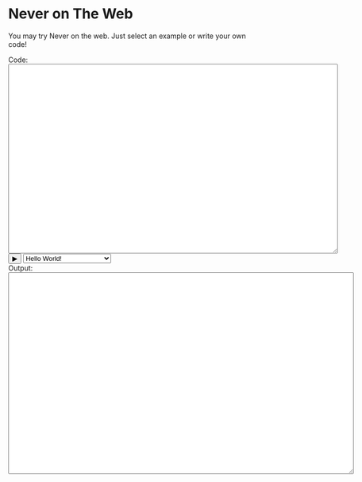 <link rel="stylesheet" href="../codemirror.css">
<script src="../codemirror.js"></script>
<script src="../never-cm.js"></script>
<script src="../never-lang.js"></script>

# Never on The Web

You may try Never on the web. Just select an example or write your
own code!

<div>
    <label for="input">Code:</label>
    <textarea id="input" name="input" rows="25" cols="80"></textarea>
</div>

<div>
  <button onclick="runNever()">&#x25b6;</button>
  <select id="snippets" onchange="loadExample()">
    <option value="hello">Hello World!</option>
    <option value="fib">Fibonacci Numbers</option>
    <option value="tsum">Array Sum with Recursion</option>
    <option value="fact">Number Factorization</option>
    <option value="f1">First Class Functions</option>
    <option value="bin">Binary Format</option>
    <option value="rodcut">Dynamic Programming</option>
    <option value="div">Divisors</option>
    <option value="lc">List Comprehension</option>
    <option value="variant">Variants</option>
    <option value="range">Ranges 1</option>
    <option value="range2">Ranges 2</option>
    <option value="trian">Pythagorean Triangle</option>
  </select>
</div>

<div>
    <label for="output">Output:</label>
    <textarea id="output" name="output" rows="25" cols="80" style="font-size:1em; font-family:'Roboto Slab', monospace;"></textarea>
</div>

<div>
&nbsp;
</div>

<script language="javascript">
  var hello_world = 
    "func main() -> int\n" +
    "{\n" +
    "    prints(\"Hello World!\\r\\n\");\n" +
    "    0\n" +
    "}\n";

  var fib = 
    "func fib(n : int) -> int\n"+
    "{\n" +
    "    (n == 0) ? 1 : (n == 1) ? 1 : fib(n - 1) + fib(n - 2)\n" +
    "}\n" +
    "\n" +
    "func main() -> int\n" +
    "{\n" +
    "    fib(20)\n" +
    "}\n";

  var tsum =
    "func tsum( t[elems] : int) -> int\n" +
    "{\n" +
    "    func __tsum( sum : int, i : int, t[elems] : int ) -> int\n" +
    "    {\n" +
    "        i < elems ? __tsum( sum + t[i], i + 1, t ) : sum\n" +
    "    }\n" +
    "    __tsum(0, 0, t)\n" +
    "}\n" +
    "\n" +
    "func main() -> int\n" +
    "{\n" +
    "    tsum( [ 10, 20, 30, 40, 50, 60 ] : int )\n" +
    "}\n";

   var fact = 
    "func factorial(n : int) -> int\n" +
    "{\n" +
    "    func factrec(n : int, val : int) -> int\n" +
    "    {\n" +
    "        n == 0 ? val : factrec(n - 1, n * val)\n" +
    "    }\n" +
    "\n" +
    "    factrec(n, 1)\n" +
    "}\n" +
    "\n" + 
    "func main() -> int\n" +
    "{\n" +
    "    factorial(3)\n" +
    "}\n";

   var f1 = 
    "func f1(a : int, b : int, c : int) -> [D] : () -> int\n" +
    "{\n" +
    "    [\n" +
    "        let func () -> int { a + b + c }, \n" +
    "        let func () -> int { a + b - c }  \n" +
    "    ] : () -> int\n" +
    "}\n" +
    "\n" +
    "func main() -> int\n" +
    "{\n" +
    "    f1(80, 90, 100)[1]()\n" +
    "}\n"; 

   var bin =
    "func main() -> int\n" +
    "{\n" +
    "    let n = 32;\n" +
    "\n" +
    "    do\n" +
    "    {\n" +
    "        print(n % 2);\n" +
    "        n = n / 2\n" +
    "    } while (n != 0)\n" +
    "}\n";

   var rodcut =
    "func max(a : int, b : int) -> int\n" +
    "{\n" +
    "    a > b ? a : b\n" +
    "}\n" +
    "\n" +
    "func cutrod(price[P] : int, memo[M] : int, len : int) -> int\n" +
    "{\n" +
    "    var i = 0;\n" +
    "    var max_p = -1;\n" +
    "\n" +
    "    if (memo[len] != -1)\n" +
    "    {\n" +
    "        max_p = memo[len]\n" +
    "    }\n" +
    "    else\n" +
    "    {\n" +
    "         while (i < len)\n" +
    "         {\n" +
    "             max_p = max(max_p, price[i] + cutrod(price, memo, len - i - 1));\n" +
    "             i = i + 1\n" +
    "         }\n" +
    "    };\n" +
    "    \n" +
    "   memo[len] = max_p\n" +
    "}\n" +
    "\n" +
    "func main() -> int\n" +
    "{\n" +
    "    let price = [ 1, 5, 8, 9, 10, 17, 17, 20 ] : int;\n" +
    "    let memo = [ 0, -1, -1, -1, -1, -1, -1, -1, -1 ] : int; \n" +
    "    \n" +
    "    cutrod(price, memo, 8)\n" +
    "}\n";

    var div =
    "func divisors(n : int) -> int\n" +
    "{\n" +
    "    var i = 1;\n" +
    " \n" +
    "    for (i = 1; i * i <= n; i = i + 1) \n" +
    "    {\n" +
    "        if (n % i == 0)\n" +
    "        {\n" +
    "            if (n / i != i)\n" +
    "            {\n" +
    "                print(n / i);\n" +
    "                print(i)\n" +
    "            }\n" +
    "            else\n" +
    "            {\n" +
    "                print(i)\n" +
    "            }\n" +
    "        }\n" +
    "    }\n" +
    "\n" +
    "}\n" +
    "\n" +
    "func main() -> int\n" +
    "{\n" +
    "    divisors(60)\n" +
    "}\n";

    var lc =
    "func print_cl(cl[D] : int) -> int\n" +
    "{\n" +
    "    var i = 0;\n" +
    "\n" +
    "    for (i = 0; i < D; i = i + 1)\n" +
    "    {\n" +
    "        print(cl[i])\n" +
    "    };\n" +
    "\n" +
    "    0\n" +
    "}\n" +
    "\n" +
    "func cl() -> [_] : int\n" +
    "{\n" +
    "    [ x * x | x in [10, 20, 30, 40, 50] : int ] : int\n" +
    "}\n" +
    "\n" +
    "func main() -> int\n" +
    "{\n" +
    "   print_cl(cl())\n" +
    "}\n";

    var variant =
    "enum Variant { Int { value : int; },\n" +
    "               Float { value : float; },\n" +
    "               Char { value : char; },\n" +
    "               String { value : string; } }\n" +
    "\n" +
    "func printv ( v : Variant ) -> Variant\n" +
    "{\n" +
    "    match (v)\n" +
    "    {\n" +
    "        Variant::Int(value) -> { print(value); v };\n" +
    "        Variant::Float(value) -> { printf(value); v };\n" +
    "        Variant::Char(value) -> { printc(value); v };\n" +
    "        Variant::String(value) -> { prints(value); v };\n" +
    "    }\n" +
    "}\n" +
    "\n" +
    "func main() -> int\n" +
    "{\n" +
    "    let i = 10;\n" +
    "    let f = 10.0;\n" +
    "    let c = 'A';\n" +
    "\n" +
    "    printv(Variant::Int(i));\n" +
    "    printv(Variant::Float(f));\n" +
    "    printv(Variant::Char(c)); prints(\"\\r\\n\");\n" +
    "    printv(Variant::String(\"ten\")); prints(\"\\r\\n\");\n" +
    "\n" +
    "    0\n" +
    "}\n";

    var range =
    "func main() -> int\n" +
    "{\n" +
    "    let hw = \"Hello World!\";\n" +
    "    prints(hw[length(hw)-1 .. 0] + \"\\r\\n\");\n" +
    "    0\n" +
    "}\n";

    var range2 =
    "func pr_range( [ from .. to ] : range ) -> int\n" +
    "{\n" +
    "    prints(\"range [\" + from + \"..\" + to + \"]\\r\\n\");\n" +
    "    0\n" +
    "}\n" +
    "\n" +
    "func pr_ranges( ranges[D] : () -> [..] : range ) -> int\n" +
    "{\n" +
    "    for (gr in ranges)\n" +
    "    {\n" +
    "        pr_range(gr())\n" +
    "    }\n" +
    "}\n" +
    "\n" +
    "func main() -> int\n" +
    "{\n" +
    "    let r = [  let func get_range() -> [..] : range\n" +
    "                {\n" +
    "                    [ from .. to ]\n" +
    "                }\n" +
    "                |\n" +
    "               from in [ 0 .. 10 ];\n" +
    "                to in [ 0 .. 10 ]\n" +
    "            ] : () -> [..] : range;\n" +
    "\n" +
    "    pr_ranges(r);\n" +
    "\n" +
    "    0\n" +
    "}\n";

   var trian = 
    "record Triangle\n" +
    "{\n" +
    "    a : int;\n" +
    "    b : int;\n" +
    "    c : int;\n" +
    "}\n" +
    "\n" +
    "func printTriangle(t[D] : Triangle) -> int\n" +
    "{\n" +
    "    for (d in t)\n" +
    "        prints(\"pythagorean triangle\" +\n" +
    "               \" a = \" + d.a + \n" +
    "               \" b = \" + d.b + \n" +
    "               \" c = \" + d.c + \"\\r\\n\")\n" +
    "}\n" +
    "\n" +
    "func getRange() -> [..] : range\n" +
    "{\n" +
    "    [ 1..13 ]\n" +
    "}\n" +
    "\n" +
    "func main() -> int\n" +
    "{\n" +
    "    let r = getRange();\n" +
    "    let pitria = [ Triangle(a, b, c) |\n" +
    "                     a in r;\n" +
    "                     b in r;\n" +
    "                     c in r;\n" +
    "                     a * a + b * b == c * c ] : Triangle;\n" +
    "\n" +
    "    printTriangle(pitria);\n" +
    "\n" +
    "    0\n" +
    "}\n";

  var snippets = {
      "hello": hello_world,
      "fib": fib,
      "tsum": tsum,
      "fact": fact,
      "f1": f1,
      "bin": bin,
      "rodcut": rodcut,
      "div": div,
      "lc": lc,
      "variant": variant,
      "range": range,
      "range2": range2,
      "trian": trian
  }

  function loadExample() {
    var select = document.getElementById('snippets');
    editor.setValue(snippets[select.value]);
  }

  function runNever() {
    var output = document.getElementById("output");

    output.value = "";
    ret = never(editor.getValue());
    output.value += "\r\nresult: ";
    output.value += ret;
  }

  var editor = CodeMirror.fromTextArea(document.getElementById("input"), {
    lineNumbers: true
  });

  var never = Module.cwrap('never','number',['string']);
  
  editor.setValue(hello_world);
</script>


